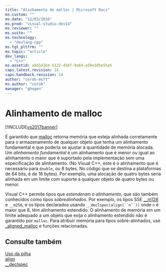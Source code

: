 ```yaml
---
title: "Alinhamento de malloc | Microsoft Docs"
ms.custom: ""
ms.date: "12/03/2016"
ms.prod: "visual-studio-dev14"
ms.reviewer: ""
ms.suite: ""
ms.technology: 
  - "devlang-cpp"
ms.tgt_pltfrm: ""
ms.topic: "article"
dev_langs: 
  - "C++"
ms.assetid: a8d1d1b4-5122-456f-9a64-a50e105e55a5
caps.latest.revision: 14
caps.handback.revision: 14
author: "corob-msft"
ms.author: "corob"
manager: "ghogen"
---
```

# Alinhamento de malloc
[!INCLUDE[vs2017banner](../assembler/inline/includes/vs2017banner.md)]

É garantido que [malloc](../c-runtime-library/reference/malloc.md) retorna memória que esteja alinhada corretamente para o armazenamento de qualquer objeto que tenha um alinhamento fundamental e que poderia se ajustar à quantidade de memória alocada.  Um *alinhamento fundamental* é um alinhamento que é menor ou igual ao alinhamento o maior que é suportado pela implementação sem uma especificação de alinhamento. \(No Visual C\+\+, este é o alinhamento que é necessário para `double`, ou 8 bytes.  No código que se destina a plataformas de 64 bits, é de 16 bytes\). Por exemplo, uma alocação de quatro bytes seria alinhada em um limite com suporte a qualquer objeto de quatro bytes ou menor.  
  
 Visual C\+\+ permite tipos que *estenderam o alinhamento*, que são também conhecidos como tipos *sobrealinhados*.  Por exemplo, os tipos SSE [\_\_m128](../Topic/__m128.md) e `__m256`, e os tipos declarados usando `__declspec(align(``n``))` onde `n` é maior que 8, têm alinhamento estendido.  O alinhamento de memória em um limite adequado a um objeto que exija o alinhamento estendido não é garantido por `malloc`.  Para atribuir memória para tipos sobre\-alinhados, use [\_aligned\_malloc](../c-runtime-library/reference/aligned-malloc.md) e funções relacionadas.  
  
## Consulte também  
 [Uso da pilha](../build/stack-usage.md)   
 [align](../cpp/align-cpp.md)   
 [\_\_declspec](../cpp/declspec.md)